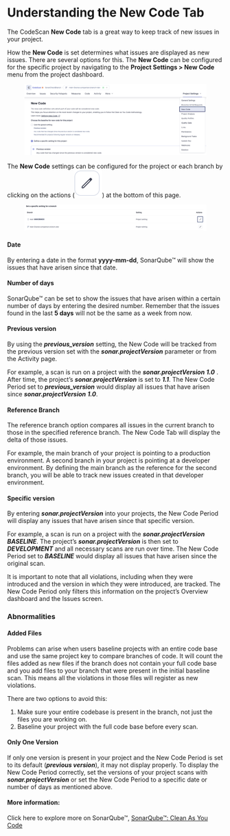 # Understanding the New Code Tab

The CodeScan **New Code** tab is a great way to keep track of new issues in your project.

How the **New Code** is set determines what issues are displayed as new issues. There are several options for this. The **New Code** can be configured for the specific project by navigating to the **Project Settings > New Code** menu from the project dashboard.

<figure><img src="../../../../../.gitbook/assets/NewCode 5.4.png" alt=""><figcaption></figcaption></figure>

The **New Code** settings can be configured for the project or each branch by clicking on the actions  (<img src="../../../../../.gitbook/assets/image (1690).png" alt="" data-size="line">) at the bottom of this page.

<figure><img src="../../../../../.gitbook/assets/SpecificCode 5.5.png" alt=""><figcaption></figcaption></figure>

#### Date <a href="#date" id="date"></a>

By entering a date in the format **yyyy-mm-dd**, SonarQube™ will show the issues that have arisen since that date.

#### Number of days <a href="#number-of-days" id="number-of-days"></a>

SonarQube™ can be set to show the issues that have arisen within a certain number of days by entering the desired number. Remember that the issues found in the last **5 days** will not be the same as a week from now.

#### Previous version <a href="#previous-version" id="previous-version"></a>

By using the _**previous\_version**_ setting, the New Code will be tracked from the previous version set with the _**sonar.projectVersion**_ parameter or from the Activity page.

For example, a scan is run on a project with the _**sonar.projectVersion**_ _**1.0**_ . After time, the project’s _**sonar.projectVersion**_ is set to _**1.1**_. The New Code Period set to _**previous\_version**_ would display all issues that have arisen since _**sonar.projectVersion**_ _**1.0**_.

#### Reference Branch <a href="#reference-branch" id="reference-branch"></a>

The reference branch option compares all issues in the current branch to those in the specified reference branch. The New Code Tab will display the delta of those issues.

For example, the main branch of your project is pointing to a production environment. A second branch in your project is pointing at a developer environment. By defining the main branch as the reference for the second branch, you will be able to track new issues created in that developer environment.

#### Specific version <a href="#specific-version" id="specific-version"></a>

By entering _**sonar.projectVersion**_ into your projects, the New Code Period will display any issues that have arisen since that specific version.

For example, a scan is run on a project with the _**sonar.projectVersion**_ _**BASELINE**_. The project’s _**sonar.projectVersion**_ is then set to _**DEVELOPMENT**_ and all necessary scans are run over time. The New Code Period set to _**BASELINE**_ would display all issues that have arisen since the original scan.

It is important to note that all violations, including when they were introduced and the version in which they were introduced, are tracked. The New Code Period only filters this information on the project’s Overview dashboard and the Issues screen.

### Abnormalities <a href="#abnormalities" id="abnormalities"></a>

#### Added Files <a href="#added-files" id="added-files"></a>

Problems can arise when users baseline projects with an entire code base and use the same project key to compare branches of code. It will count the files added as new files if the branch does not contain your full code base and you add files to your branch that were present in the initial baseline scan. This means all the violations in those files will register as new violations.

There are two options to avoid this:

1. Make sure your entire codebase is present in the branch, not just the files you are working on.
2. Baseline your project with the full code base before every scan.

#### Only One Version <a href="#only-one-version" id="only-one-version"></a>

If only one version is present in your project and the New Code Period is set to its default (_**previous version**_), it may not display properly. To display the New Code Period correctly, set the versions of your project scans with _**sonar.projectVersion**_ or set the New Code Period to a specific date or number of days as mentioned above.

#### More information: <a href="#more-information" id="more-information"></a>

Click here to explore more on SonarQube™, [SonarQube™: Clean As You Code](https://docs.sonarqube.org/latest/user-guide/clean-as-you-code/)
